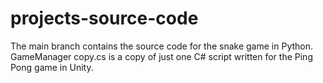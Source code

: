 # projects-source-code
The main branch contains the source code for the snake game in Python. GameManager copy.cs is a copy of just one C# script written for the 
Ping Pong game in Unity.
